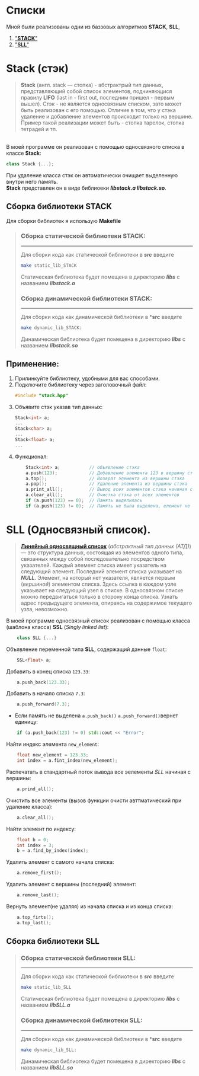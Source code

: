 # **Cписки**
Мной были реализованы одни из баззовых алгоритмов **STACK**, **SLL**, 

1. ["**STACK**"](#Stack)
2. ["**SLL**"](#SLL)


# **Stack (стэк)**
> **Stack** (англ. stack — стопка) - абстрактрый тип данных, представляющий собой список элементов, подчиняющися правилу **LIFO** (last in - first out, последним пришел - первым вышел). Стэк - не является односвязным списком, зато может быть реализован с его помощью. Отличие в том, что у стэка удаление и добавление элементов происходит только на вершине.</br>
> Пример такой реализации может быть - стопка тарелок, стопка тетрадей и тп. 

</br>
В моей программе он реализован с помощью односвязного списка в классе <b>Stack</b>:

```cpp
class Stack {...};
```
При удаление класса стэк он автоматически очищает выделенную внутри него память.</br>
**Stack** представлен он в виде библиоеки ***libstack.a libstack.so***.

## **Сборка библиотеки STACK**

Для сборки библиотек я использую **Makefile**

> ### **Cборка статической библиотеки STACK**:
>___
> Для сборки кода как статической библиотеки в ***src*** введите 
> ```sh
> make static_lib_STACK
> ```
> Статическая библиотека будет помещена в директорию ***libs*** с названием ***libstack.a***
> ### **Cборка динамической библиотеки STACK**:
>___
> Для сборки кода как динамической библиотеки в ***src** введите 
> ```sh
> make dynamic_lib_STACK:
> ```
> Динамическая библиотека будет помещена в директорию ***libs*** с названием ***libstack.so***


## **Применение:**

1. Прилинкуйте библиотеку, удобными для вас способами.
2. Подключите библиотеку через заголовочный файл:
    ```cpp
    #include "stack.hpp"
    ```
3. Объявите стэк указав тип данных:
    ```cpp
    Stack<int> a;
    ...
    Stack<char> a;
    ...
    Stack<float> a;
    ...
    ```
4. Функционал:
    ```cpp
        Stack<int> a;           // объявление стэка
        a.push(123);            // Добавление элемента 123 в вершину стэка. 
        a.top();                // Возврат элемента из вершины стэка
        a.pop();                // Удаление элемента из вершины стэка
        a.print_all();          // Вывод всех элементов стэка начиная с вершины
        a.clear_all();          // Очистка стэка от всех элементов
        if (a.push(123) == 0);  // Память выделилась
        if (a.push(123) != 0);  // Память не была выделена, елемент не был добавлен

    ```

# **SLL** (Односвязный список).

> [**Линейный односвящный список**](https://ru.wikipedia.org/wiki/%D0%A1%D0%B2%D1%8F%D0%B7%D0%BD%D1%8B%D0%B9_%D1%81%D0%BF%D0%B8%D1%81%D0%BE%D0%BA#:~:text=%D0%9E%D0%B4%D0%BD%D0%BE%D1%81%D0%B2%D1%8F%D0%B7%D0%BD%D1%8B%D0%B9%20%D1%81%D0%BF%D0%B8%D1%81%D0%BE%D0%BA%20(%D0%BE%D0%B4%D0%BD%D0%BE%D0%BD%D0%B0%D0%BF%D1%80%D0%B0%D0%B2%D0%BB%D0%B5%D0%BD%D0%BD%D1%8B%D0%B9%20%D1%81%D0%B2%D1%8F%D0%B7%D0%BD%D1%8B%D0%B9%20%D1%81%D0%BF%D0%B8%D1%81%D0%BE%D0%BA),-%D0%A0%D0%B0%D0%B7%D0%BD%D0%BE%D0%B2%D0%B8%D0%B4%D0%BD%D0%BE%D1%81%D1%82%D1%8C%20%D1%81%D0%B2%D1%8F%D0%B7%D0%BD%D0%BE%D0%B3%D0%BE%20%D1%81%D0%BF%D0%B8%D1%81%D0%BA%D0%B0&text=%D0%9B%D0%B8%D0%BD%D0%B5%D0%B9%D0%BD%D1%8B%D0%B9%20%D0%BE%D0%B4%D0%BD%D0%BE%D0%BD%D0%B0%D0%BF%D1%80%D0%B0%D0%B2%D0%BB%D0%B5%D0%BD%D0%BD%D1%8B%D0%B9%20%D1%81%D0%BF%D0%B8%D1%81%D0%BE%D0%BA%20%E2%80%94%20%D1%8D%D1%82%D0%BE%20%D1%81%D1%82%D1%80%D1%83%D0%BA%D1%82%D1%83%D1%80%D0%B0,%D1%8D%D0%BB%D0%B5%D0%BC%D0%B5%D0%BD%D1%82%20%D1%81%D0%BF%D0%B8%D1%81%D0%BA%D0%B0%20%D1%83%D0%BA%D0%B0%D0%B7%D1%8B%D0%B2%D0%B0%D0%B5%D1%82%20%D0%BD%D0%B0%20NULL.) (*абстрактный тип данных (АТД)*)— это структура данных, состоящая из элементов одного типа, связанных между собой последовательно посредством указателей. Каждый элемент списка имеет указатель на следующий элемент. Последний элемент списка указывает на ***NULL***. Элемент, на который нет указателя, является первым (*вершиной*) элементом списка. Здесь ссылка в каждом узле указывает на следующий узел в списке. В односвязном списке можно передвигаться только в сторону конца списка. Узнать адрес предыдущего элемента, опираясь на содержимое текущего узла, невозможно.

В моей программе односвязный список реализован с помощью класса (шаблона класса) **SSL** (*Singly linked list*):
```cpp
    class SLL {...}
```
Объявление переменной типа **SLL**, coдержащий данные `float`:
```cpp
    SSL<float> a;
```
Добавить в конец списка `123.33`:
```cpp
    a.push_back(123.33);
```
Добавить в начало списка `7.3`:
```cpp
    a.push_forward(7.3);
```

* Если память не выделена `a.push_back()` `a.push_forward()`вернет единицу:
```cpp
    if (a.push_back(123) != 0) std::cout << "Error";
```

Найти индекс элемента `new_element`:
```cpp
    float new_element = 123.33;
    int index = a.fint_index(new_element);
```

Распечатать в стандартный поток вывода все эелементы *SLL* начиная с вершины:
```cpp
    a.prind_all();
```

Очистить все элементы (вызов функции очисти авттматический при удаление класса):
```cpp
    a.clear_all();
```

Найти элемент по индексу:
```cpp
    float b = 0;
    int index = 3;
    b = a.find_by_index(index);
```

Удалить элемент с самого начала списка:
```cpp
    a.remove_first();
```

Удалить элемент с вершины (последний) элемент:
```cpp
    a.remove_last();
```

Вернуть элемент(не удаляя) из начала списка и из конца списка:
```cpp
    a.top_firts();
    a.top_last();
```

## **Сборка библиотеки SLL**

> ### **Cборка статической библиотеки SLL**:
>___
> Для сборки кода как статической библиотеки в ***src*** введите 
> ```sh
> make static_lib_SLL
> ```
> Статическая библиотека будет помещена в директорию ***libs*** с названием ***libSLL.a***
> ### **Cборка динамической библиотеки SLL**:
>___
> Для сборки кода как динамической библиотеки в ***src** введите 
> ```sh
> make dynamic_lib_SLL:
> ```
> Динамическая библиотека будет помещена в директорию ***libs*** с названием ***libSLL.so***


